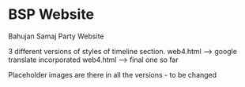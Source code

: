# BSP Website
Bahujan Samaj Party Website

3 different versions of styles of timeline section.
web4.html --> google translate incorporated 
web4.html --> final one so far

Placeholder images are there in all the versions - to be changed
